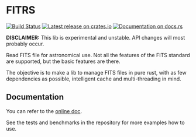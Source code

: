 # FITRS

[![Build Status](https://travis-ci.org/malikolivier/fitrs.svg?branch=master)](https://travis-ci.org/malikolivier/fitrs)
[![Latest release on crates.io](https://meritbadge.herokuapp.com/fitrs)](https://crates.io/crates/fitrs)
[![Documentation on docs.rs](https://docs.rs/fitrs/badge.svg)](https://docs.rs/fitrs)

**DISCLAIMER:** This lib is experimental and unstable.
API changes will most probably occur.

Read FITS file for astronomical use. Not all the features of the FITS standard
are supported, but the basic features are there.

The objective is to make a lib to manage FITS files in pure rust, with as few
dependencies as possible, intelligent cache and multi-threading in mind.

## Documentation

You can refer to the [online doc](https://docs.rs/fitrs).

See the tests and benchmarks in the repository for more examples how to use.
